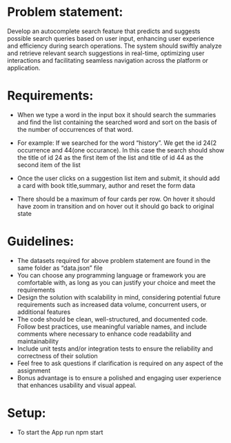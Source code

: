 

# Problem statement:
Develop an autocomplete search feature that predicts and suggests possible search queries based on user input, enhancing user experience and efficiency during search operations. The system should swiftly analyze and retrieve relevant search suggestions in real-time, optimizing user interactions and facilitating seamless navigation across the platform or application.


# Requirements:
- When we type a word  in the input box it should search the summaries and find the  list containing the searched word and sort on the basis of the number of  occurrences of that word.  
- For example: If we searched for the word “history”. We get the id 24(2 occurrence      and 44(one occurance). In this case the search should show the title of id 24 as the first item of the list and title of id 44 as the second item of the list

- Once the user clicks on a suggestion list item and submit, it should add a card with book title,summary, author and reset the form data


- There should be a maximum of four cards per row. On hover it should have zoom in transition and on hover out it should go back to original state


# Guidelines:

- The datasets required for above problem statement are found in the same folder as “data.json” file
- You can choose any programming language or framework you are comfortable with, as long as you can justify your choice and meet the requirements
- Design the solution with scalability in mind, considering potential future requirements such as increased data volume, concurrent users, or additional features
- The code should be clean, well-structured, and documented code. Follow best practices, use meaningful variable names, and include comments where necessary to enhance code readability and maintainability
- Include unit tests and/or integration tests to ensure the reliability and correctness of their solution
- Feel free to ask questions if clarification is required on any aspect of the assignment
- Bonus advantage is to ensure a polished and engaging user experience that enhances usability and visual appeal.


# Setup:
- To start the App run npm start

